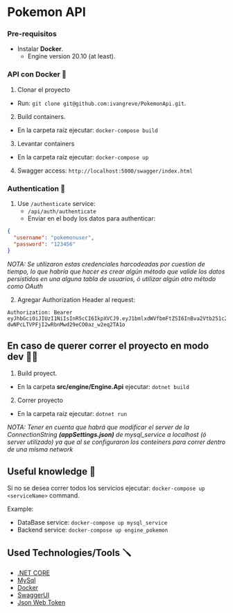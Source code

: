 # Pokemon API 

### Pre-requisitos
- Instalar **Docker**.
  - Engine version 20.10 (at least).

### API con Docker 🐋

1. Clonar el proyecto
- Run: `git clone git@github.com:ivangreve/PokemonApi.git`.

2. Build containers.
- En la carpeta raíz ejecutar: `docker-compose build`

3. Levantar containers
- En la carpeta raíz ejecutar: `docker-compose up`

4. Swagger access: `http://localhost:5000/swagger/index.html`

### Authentication 🔑

1. Use `/authenticate` service:
   - `/api/auth/authenticate`
   - Enviar en el body los datos para authenticar:

```json
{
  "username": "pokemonuser",
  "password": "123456"
}
```

_NOTA: Se utilizaron estas credenciales harcodeadas por cuestion de tiempo, lo que habría que hacer es crear algún método que valide los datos persistidos en una alguna tabla de usuarios, ó utilizar algún otro método como OAuth_

2. Agregar Authorization Header al request:
```
Authorization: Bearer eyJhbGciOiJIUzI1NiIsInR5cCI6IkpXVCJ9.eyJ1bmlxdWVfbmFtZSI6InBva2Vtb251c2VyIiwibmJmIjoxNjM4NzU3MTA4LCJleHAiOjE2Mzg3NjA3MDgsImlhdCI6MTYzODc1NzEwOH0.GL6i-dwNPcLTVPFjI2wRbnMwd29eCO0az_w2eq2TA1o
```
## En caso de querer correr el proyecto en modo dev 🧑‍💻
1. Build proyect.
- En la carpeta **src/engine/Engine.Api** ejecutar: `dotnet build`

2. Correr proyecto
- En la carpeta raíz ejecutar: `dotnet run`

_NOTA: Tener en cuenta que habrá que modificar el server de la ConnectionString **(appSettings.json)** de mysql_service a localhost (ó server utilizado) ya que al se configuraron los conteiners para correr dentro de una misma network_


## Useful knowledge 🧠

Si no se desea correr todos los servicios ejecutar:  `docker-compose up <serviceName>` command.

Example:
- DataBase service: `docker-compose up mysql_service`
- Backend service: `docker-compose up engine_pokemon`


## Used Technologies/Tools 🪛

- [.NET CORE](https://es.wikipedia.org/wiki/.NET_Core)
- [MySql](https://www.mysql.com/)
- [Docker](https://docker.com/)
- [SwaggerUI](https://swagger.io/)
- [Json Web Token](https://jwt.io/)

##